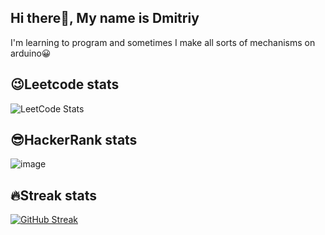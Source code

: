 
## Hi there👋, My name is Dmitriy

I'm learning to program and sometimes I make all sorts of mechanisms on arduino😀

## 😉Leetcode stats
![LeetCode Stats](https://leetcode.card.workers.dev/Phaser2028?theme=dark&font=baloo&extension=null)

## 😎HackerRank stats
![image](https://user-images.githubusercontent.com/43641188/235373946-29031fd0-8b88-400d-b0f5-e608cd0ca2c4.png)

## 🔥Streak stats
[![GitHub Streak](http://github-readme-streak-stats.herokuapp.com?user=Phaser2028&theme=dark)](https://git.io/streak-stats) 

